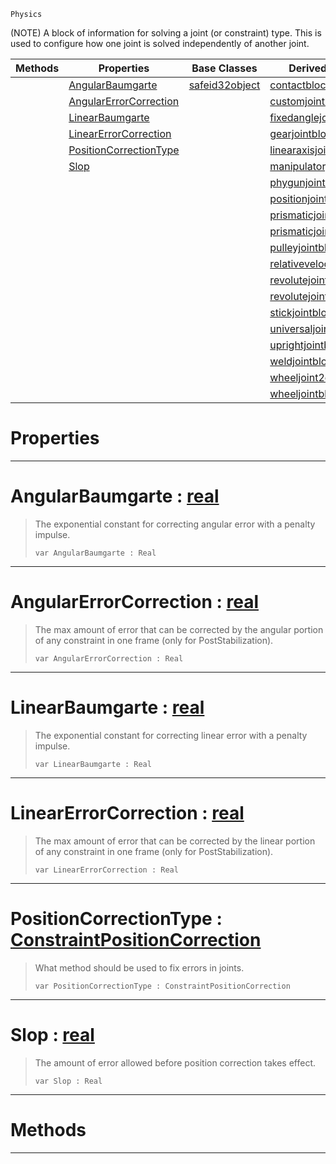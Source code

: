  `Physics`

(NOTE) A block of information for solving a joint (or constraint) type. This is used to configure how one joint is solved independently of another joint.

|Methods|Properties|Base Classes|Derived Classes|
|---|---|---|---|
| |[ AngularBaumgarte](constraintconfigblock.md#angularbaumgarte-zilch-en)|[safeid32object](safeid32object.md)|[contactblock](contactblock.md)|
| |[ AngularErrorCorrection](constraintconfigblock.md#angularerrorcorrection-z)| |[customjointblock](customjointblock.md)|
| |[ LinearBaumgarte](constraintconfigblock.md#linearbaumgarte-zilch-eng)| |[fixedanglejointblock](fixedanglejointblock.md)|
| |[ LinearErrorCorrection](constraintconfigblock.md#linearerrorcorrection-ze)| |[gearjointblock](gearjointblock.md)|
| |[ PositionCorrectionType](constraintconfigblock.md#positioncorrectiontype-z)| |[linearaxisjointblock](linearaxisjointblock.md)|
| |[ Slop](constraintconfigblock.md#slop-zilch-engine-documen)| |[manipulatorjointblock](manipulatorjointblock.md)|
| | | |[phygunjointblock](phygunjointblock.md)|
| | | |[positionjointblock](positionjointblock.md)|
| | | |[prismaticjoint2dblock](prismaticjoint2dblock.md)|
| | | |[prismaticjointblock](prismaticjointblock.md)|
| | | |[pulleyjointblock](pulleyjointblock.md)|
| | | |[relativevelocityjointblock](relativevelocityjointblock.md)|
| | | |[revolutejoint2dblock](revolutejoint2dblock.md)|
| | | |[revolutejointblock](revolutejointblock.md)|
| | | |[stickjointblock](stickjointblock.md)|
| | | |[universaljointblock](universaljointblock.md)|
| | | |[uprightjointblock](uprightjointblock.md)|
| | | |[weldjointblock](weldjointblock.md)|
| | | |[wheeljoint2dblock](wheeljoint2dblock.md)|
| | | |[wheeljointblock](wheeljointblock.md)|


 #  Properties


---  
 #  AngularBaumgarte : [real](../nada_base_types/real.md)

> The exponential constant for correcting angular error with a penalty impulse.
> ```TS:Nada
> var AngularBaumgarte : Real


---  
 #  AngularErrorCorrection : [real](../nada_base_types/real.md)

> The max amount of error that can be corrected by the angular portion of any constraint in one frame (only for PostStabilization).
> ```TS:Nada
> var AngularErrorCorrection : Real


---  
 #  LinearBaumgarte : [real](../nada_base_types/real.md)

> The exponential constant for correcting linear error with a penalty impulse.
> ```TS:Nada
> var LinearBaumgarte : Real


---  
 #  LinearErrorCorrection : [real](../nada_base_types/real.md)

> The max amount of error that can be corrected by the linear portion of any constraint in one frame (only for PostStabilization).
> ```TS:Nada
> var LinearErrorCorrection : Real


---  
 #  PositionCorrectionType : [ConstraintPositionCorrection](../enum_reference.md#constraintpositioncorrection)

> What method should be used to fix errors in joints.
> ```TS:Nada
> var PositionCorrectionType : ConstraintPositionCorrection


---  
 #  Slop : [real](../nada_base_types/real.md)

> The amount of error allowed before position correction takes effect.
> ```TS:Nada
> var Slop : Real


---  
 #  Methods


---  
 

 